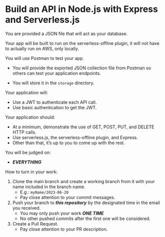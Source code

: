 # Build an API in Node.js with Express and Serverless.js

You are provided a JSON file that will act as your database.

Your app will be built to run on the serverless-offline plugin, it will not have to actually run on AWS, only locally.

You will use Postman to test your app.

- You will provide the exported JSON collection file from Postman so others can test your application endpoints.

- You will store it in the `storage` directory.

Your application will:

- Use a JWT to authenticate each API call.
- Use basic authentication to get the JWT.

Your application should:

- At a minimum, demonstrate the use of GET, POST, PUT, and DELETE HTTP calls.
- Use serverless.js, the serverless-offline plugin, and Express.
- Other than that, it’s up to you to come up with the rest.

You will be judged on:

- **_EVERYTHING_**

How to turn in your work:

1. Clone the main branch and create a working branch from it with your name included in the branch name.
   - E.g.: `myName/2023-06-20`
   - Pay close attention to your commit messages.
2. Push your branch to **_this repository_** by the designated time in the email you received.
   - You may only push your work **_ONE TIME_**
   - No other pushed commits after the first one will be considered.
3. Create a Pull Request.
   - Pay close attention to your PR description.
